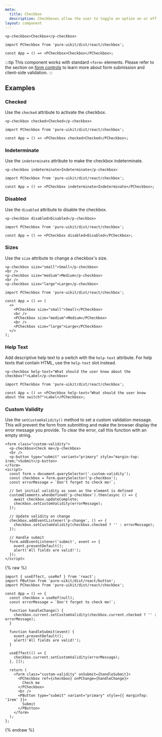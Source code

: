 ```yaml
---
meta:
  title: Checkbox
  description: Checkboxes allow the user to toggle an option on or off.
layout: component
---
```


```html:preview
<p-checkbox>Checkbox</p-checkbox>
```

```jsx:react
import PCheckbox from 'pure-uikit/dist/react/checkbox';

const App = () => <PCheckbox>Checkbox</PCheckbox>;
```

:::tip
This component works with standard `<form>` elements. Please refer to the section on [form controls](/getting-started/form-controls) to learn more about form submission and client-side validation.
:::

## Examples

### Checked

Use the `checked` attribute to activate the checkbox.

```html:preview
<p-checkbox checked>Checked</p-checkbox>
```

```jsx:react
import PCheckbox from 'pure-uikit/dist/react/checkbox';

const App = () => <PCheckbox checked>Checked</PCheckbox>;
```

### Indeterminate

Use the `indeterminate` attribute to make the checkbox indeterminate.

```html:preview
<p-checkbox indeterminate>Indeterminate</p-checkbox>
```

```jsx:react
import PCheckbox from 'pure-uikit/dist/react/checkbox';

const App = () => <PCheckbox indeterminate>Indeterminate</PCheckbox>;
```

### Disabled

Use the `disabled` attribute to disable the checkbox.

```html:preview
<p-checkbox disabled>Disabled</p-checkbox>
```

```jsx:react
import PCheckbox from 'pure-uikit/dist/react/checkbox';

const App = () => <PCheckbox disabled>Disabled</PCheckbox>;
```

### Sizes

Use the `size` attribute to change a checkbox's size.

```html:preview
<p-checkbox size="small">Small</p-checkbox>
<br />
<p-checkbox size="medium">Medium</p-checkbox>
<br />
<p-checkbox size="large">Large</p-checkbox>
```

```jsx:react
import PCheckbox from 'pure-uikit/dist/react/checkbox';

const App = () => (
  <>
    <PCheckbox size="small">Small</PCheckbox>
    <br />
    <PCheckbox size="medium">Medium</PCheckbox>
    <br />
    <PCheckbox size="large">Large</PCheckbox>
  </>
);
```

### Help Text

Add descriptive help text to a switch with the `help-text` attribute. For help texts that contain HTML, use the `help-text` slot instead.

```html:preview
<p-checkbox help-text="What should the user know about the checkbox?">Label</p-checkbox>
```

```jsx:react
import PCheckbox from 'pure-uikit/dist/react/checkbox';

const App = () => <PCheckbox help-text="What should the user know about the switch?">Label</PCheckbox>;
```

### Custom Validity

Use the `setCustomValidity()` method to set a custom validation message. This will prevent the form from submitting and make the browser display the error message you provide. To clear the error, call this function with an empty string.

```html:preview
<form class="custom-validity">
  <p-checkbox>Check me</p-checkbox>
  <br />
  <p-button type="submit" variant="primary" style="margin-top: 1rem;">Submit</p-button>
</form>
<script>
  const form = document.querySelector('.custom-validity');
  const checkbox = form.querySelector('p-checkbox');
  const errorMessage = `Don't forget to check me!`;

  // Set initial validity as soon as the element is defined
  customElements.whenDefined('p-checkbox').then(async () => {
    await checkbox.updateComplete;
    checkbox.setCustomValidity(errorMessage);
  });

  // Update validity on change
  checkbox.addEventListener('p-change', () => {
    checkbox.setCustomValidity(checkbox.checked ? '' : errorMessage);
  });

  // Handle submit
  form.addEventListener('submit', event => {
    event.preventDefault();
    alert('All fields are valid!');
  });
</script>
```

{% raw %}

```jsx:react
import { useEffect, useRef } from 'react';
import PButton from 'pure-uikit/dist/react/button';
import PCheckbox from 'pure-uikit/dist/react/checkbox';

const App = () => {
  const checkbox = useRef(null);
  const errorMessage = `Don't forget to check me!`;

  function handleChange() {
    checkbox.current.setCustomValidity(checkbox.current.checked ? '' : errorMessage);
  }

  function handleSubmit(event) {
    event.preventDefault();
    alert('All fields are valid!');
  }

  useEffect(() => {
    checkbox.current.setCustomValidity(errorMessage);
  }, []);

  return (
    <form class="custom-validity" onSubmit={handleSubmit}>
      <PCheckbox ref={checkbox} onPChange={handleChange}>
        Check me
      </PCheckbox>
      <br />
      <PButton type="submit" variant="primary" style={{ marginTop: '1rem' }}>
        Submit
      </PButton>
    </form>
  );
};
```

{% endraw %}
